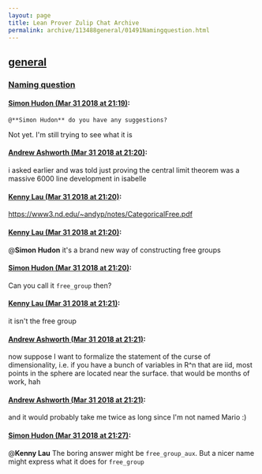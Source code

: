 ```yaml
---
layout: page
title: Lean Prover Zulip Chat Archive 
permalink: archive/113488general/01491Namingquestion.html
---
```


## [general](index.html)
### [Naming question](01491Namingquestion.html)

#### [Simon Hudon (Mar 31 2018 at 21:19)](https://leanprover.zulipchat.com/#narrow/stream/113488-general/topic/Naming%20question/near/124463575):
```quote
@**Simon Hudon** do you have any suggestions?
```
Not yet. I'm still trying to see what it is

#### [Andrew Ashworth (Mar 31 2018 at 21:20)](https://leanprover.zulipchat.com/#narrow/stream/113488-general/topic/Naming%20question/near/124463576):
i asked earlier and was told just proving the central limit theorem was a massive 6000 line development in isabelle

#### [Kenny Lau (Mar 31 2018 at 21:20)](https://leanprover.zulipchat.com/#narrow/stream/113488-general/topic/Naming%20question/near/124463617):
https://www3.nd.edu/~andyp/notes/CategoricalFree.pdf

#### [Kenny Lau (Mar 31 2018 at 21:20)](https://leanprover.zulipchat.com/#narrow/stream/113488-general/topic/Naming%20question/near/124463618):
@**Simon Hudon** it's a brand new way of constructing free groups

#### [Simon Hudon (Mar 31 2018 at 21:20)](https://leanprover.zulipchat.com/#narrow/stream/113488-general/topic/Naming%20question/near/124463620):
Can you call it `free_group` then?

#### [Kenny Lau (Mar 31 2018 at 21:21)](https://leanprover.zulipchat.com/#narrow/stream/113488-general/topic/Naming%20question/near/124463621):
it isn't the free group

#### [Andrew Ashworth (Mar 31 2018 at 21:21)](https://leanprover.zulipchat.com/#narrow/stream/113488-general/topic/Naming%20question/near/124463626):
now suppose I want to formalize the statement of the curse of dimensionality, i.e. if you have a bunch of variables in R^n that are iid, most points in the sphere are located near the surface. that would be months of work, hah

#### [Andrew Ashworth (Mar 31 2018 at 21:21)](https://leanprover.zulipchat.com/#narrow/stream/113488-general/topic/Naming%20question/near/124463629):
and it would probably take me twice as long since I'm not named Mario :)

#### [Simon Hudon (Mar 31 2018 at 21:27)](https://leanprover.zulipchat.com/#narrow/stream/113488-general/topic/Naming%20question/near/124463783):
@**Kenny Lau**  The boring answer might be `free_group_aux`. But a nicer name might express what it does for `free_group`

